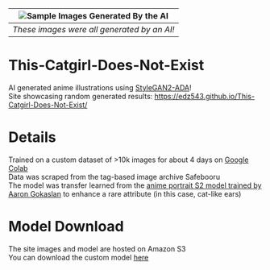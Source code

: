 | ![Sample Images Generated By the AI](assets/sample-catgirls.png) | 
|:--:| 
| *These images were all generated by an AI!* |

# This-Catgirl-Does-Not-Exist
AI generated anime illustrations using [StyleGAN2-ADA](https://github.com/NVlabs/stylegan2-ada-pytorch)! \
Site showcasing random generated results: https://edz543.github.io/This-Catgirl-Does-Not-Exist/

# Details
Trained on a custom dataset of >10k images for about 4 days on [Google Colab](https://research.google.com/colaboratory/) \
Data was scraped from the tag-based image archive Safebooru \
The model was transfer learned from the [anime portrait S2 model trained by Aaron Gokaslan](https://www.gwern.net/Faces#stylegan-2) to enhance a rare attribute (in this case, cat-like ears)

# Model Download
The site images and model are hosted on Amazon S3 \
You can download the custom model [here](https://catgirldataset.s3.amazonaws.com/network-snapshot-000000.pkl)
